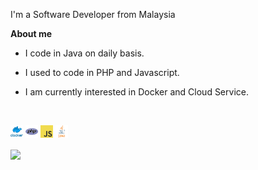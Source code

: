 I'm a Software Developer from Malaysia 

**About me**

- I code in Java on daily basis.
- I used to code in PHP and Javascript.
- I am currently interested in Docker and Cloud Service.

  <br />

<code><img height="20" alt="docker" src="https://raw.githubusercontent.com/github/explore/80688e429a7d4ef2fca1e82350fe8e3517d3494d/topics/docker/docker.png"></code>
<code><img height="20" alt="php" src="https://raw.githubusercontent.com/github/explore/80688e429a7d4ef2fca1e82350fe8e3517d3494d/topics/php/php.png"></code>
<code><img height="20" alt="javascript" src="https://raw.githubusercontent.com/github/explore/80688e429a7d4ef2fca1e82350fe8e3517d3494d/topics/javascript/javascript.png"></code>
<code><img height="20" alt="java" src="https://raw.githubusercontent.com/github/explore/80688e429a7d4ef2fca1e82350fe8e3517d3494d/topics/java/java.png"></code>

   
 <a href="https://github.com/zabidiwahid/github-readme-stats"><img align="center" src="https://github-readme-stats.vercel.app/api/top-langs/?username=zabidiwahid&layout=compact&theme=buefy&hide_border=true" /></a> 
